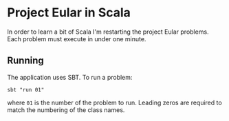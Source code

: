 # Project Eular in Scala

In order to learn a bit of Scala I'm restarting the project Eular problems. Each problem must execute in under one minute.

## Running

The application uses SBT. To run a problem:

    sbt "run 01"

where `01` is the number of the problem to run. Leading zeros are required to match the numbering of the class names.
